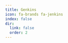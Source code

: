```yaml
---
title: Genkins
icon: fa-brands fa-jenkins
index: false
dir:
  link: false
  order: 2
---
```


<Catalog />